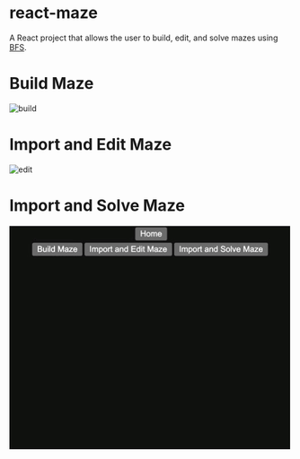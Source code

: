 # react-maze

A React project that allows the user to build, edit, and solve mazes using [BFS](https://en.wikipedia.org/wiki/Breadth-first_search).

# Build Maze

![build](./gifs/build-maze.gif)

# Import and Edit Maze

![edit](./gifs/edit-maze.gif)

# Import and Solve Maze

![solve](./gifs/solve-maze.gif)